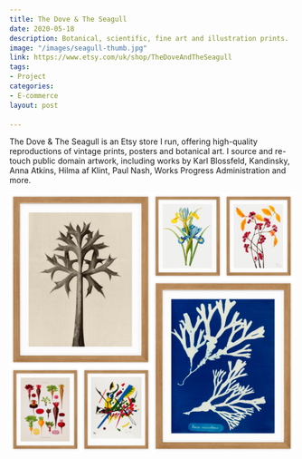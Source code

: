 ```yaml
---
title: The Dove & The Seagull
date: 2020-05-18
description: Botanical, scientific, fine art and illustration prints.
image: "/images/seagull-thumb.jpg"
link: https://www.etsy.com/uk/shop/TheDoveAndTheSeagull
tags:
- Project
categories:
- E-commerce
layout: post

---
```


The Dove & The Seagull is an Etsy store I run, offering high-quality reproductions of vintage prints, posters and botanical art. I source and re-touch public domain artwork, including works by Karl Blossfeld, Kandinsky, Anna Atkins, Hilma af Klint, Paul Nash, Works Progress Administration and more.

<img src="/images/seagull.jpg" class="wide">


